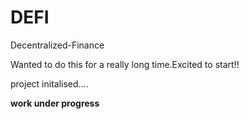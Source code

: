 # DEFI
Decentralized-Finance

Wanted to do this for a really long time.Excited to start!!

project initalised....

**work under progress**
